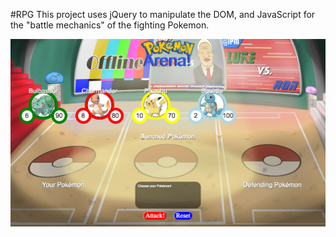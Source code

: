 #RPG
This project uses jQuery to manipulate the DOM, and JavaScript for the "battle mechanics" of the fighting Pokemon.

![RPG](https://github.com/seancapelle/week-4-game/blob/master/assets/images/rpg.png)
